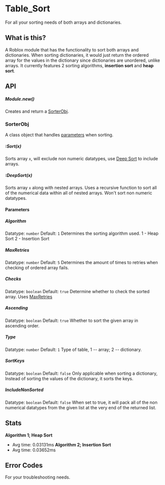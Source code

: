 # Table_Sort
For all your sorting needs of both arrays and dictionaries.

## What is this?
A Roblox module that has the functionality to sort both arrays and dictionaries.
When sorting dictionaries, it would just return the ordered array for the values in the dictionary since dictionaries are unordered, unlike arrays.
It currently features 2 sorting algorithms, **insertion sort** and **heap sort**.

## API
##### Module.new()
Creates and return a [SorterObj](https://github.com/FadedJayden/Table_Sort#SorterObj).
### SorterObj
A class object that handles [parameters](https://github.com/FadedJayden/Table_Sort#SorterObj-Parameters) when sorting.
##### :Sort(x)
Sorts array `x`, will exclude non numeric datatypes, use [Deep Sort](https://github.com/FadedJayden/Table_Sort#DeepSort) to include arrays.

##### :DeepSort(x)
Sorts array `x` along with nested arrays.
Uses a recursive function to sort all of the numerical data within all of nested arrays.
Won't sort non numeric datatypes.

#### Parameters
##### Algorithm
Datatype: `number`
Default: `1`
Determines the sorting algorithm used.
1 - Heap Sort
2 - Insertion Sort

##### MaxRetries
Datatype: `number`
Default: `5`
Determines the amount of times to retries when checking of ordered array fails.

##### Checks
Datatype: `boolean`
Default: `true`
Determine whether to check the sorted array.
Uses [MaxRetries]()

##### Ascending
Datatype: `boolean`
Default: `true`
Whether to sort the given array in ascending order.

##### Type
Datatype: `number`
Default: `1`
Type of table, 1 -- array; 2 -- dictionary.

##### SortKeys
Datatype: `boolean`
Default: `false`
Only applicable when sorting a dictionary,
Instead of sorting the values of the dictionary, it sorts the keys.

##### IncludeNonSorted
Datatype: `boolean`
Default: `false`
When set to true, it will pack all of the non numerical datatypes from the given list at the very end of the returned list.

## Stats
**Algorithm 1; Heap Sort**
- Avg time: 0.03131ms
**Algorithm 2; Insertion Sort**
- Avg time: 0.03652ms

## Error Codes
For your troubleshooting needs.
